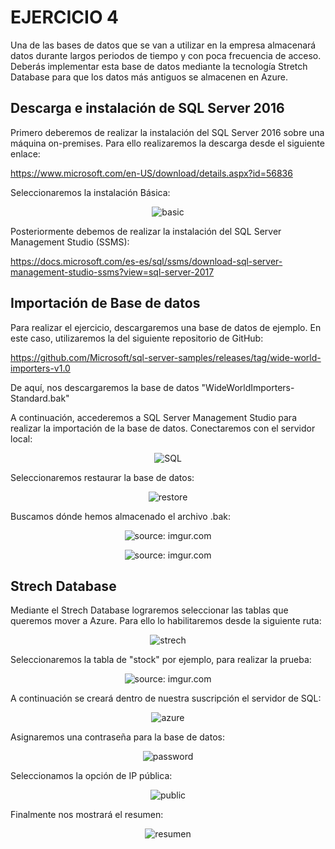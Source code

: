 # EJERCICIO 4

Una de las bases de datos que se van a utilizar en la empresa almacenará datos durante
largos periodos de tiempo y con poca frecuencia de acceso. Deberás implementar esta
base de datos mediante la tecnología Stretch Database para que los datos más
antiguos se almacenen en Azure.

## Descarga e instalación de SQL Server 2016

Primero deberemos de realizar la instalación del SQL Server 2016 sobre una máquina on-premises. Para ello realizaremos la descarga desde el siguiente enlace:

https://www.microsoft.com/en-US/download/details.aspx?id=56836

Seleccionaremos la instalación Básica:

<p align="center">
  <a><img src="https://i.imgur.com/WPUYxjNh.png" title="basic" /></a>
</p>

Posteriormente debemos de realizar la instalación del SQL Server Management Studio (SSMS):

https://docs.microsoft.com/es-es/sql/ssms/download-sql-server-management-studio-ssms?view=sql-server-2017

## Importación de Base de datos

Para realizar el ejercicio, descargaremos una base de datos de ejemplo. En este caso, utilizaremos la del siguiente repositorio de GitHub:

https://github.com/Microsoft/sql-server-samples/releases/tag/wide-world-importers-v1.0

De aquí, nos descargaremos la base de datos "WideWorldImporters-Standard.bak"

A continuación, accederemos a SQL Server Management Studio para realizar la importación de la base de datos. Conectaremos con el servidor local:

<p align="center">
  <a><img src="https://i.imgur.com/zGuUhQ8.png" title="SQL" /></a>
</p>

Seleccionaremos restaurar la base de datos:

<p align="center">
  <a><img src="https://i.imgur.com/reEoOI6.png" title="restore" /></a>
</p>

Buscamos dónde hemos almacenado el archivo .bak:

<p align="center">
  <a><img src="https://i.imgur.com/bEgEH1T.png" title="source: imgur.com" /></a>
</p>

<p align="center">
  <a><img src="https://i.imgur.com/6FQXUr5.png" title="source: imgur.com" /></a>
</p>

## Strech Database

Mediante el Strech Database lograremos seleccionar las tablas que queremos mover a Azure. Para ello lo habilitaremos desde la siguiente ruta:

<p align="center">
  <a><img src="https://i.imgur.com/RUtcrGR.png" title="strech" /></a>
</p>

Seleccionaremos la tabla de "stock" por ejemplo, para realizar la prueba:

<p align="center">
  <a><img src="https://i.imgur.com/uFpWVtM.png" title="source: imgur.com" /></a>
</p>

A continuación se creará dentro de nuestra suscripción el servidor de SQL:

<p align="center">
  <a><img src="https://i.imgur.com/SIJODNp.png" title="azure" /></a>
</p>

Asignaremos una contraseña para la base de datos:

<p align="center">
<a><img src="https://i.imgur.com/wOE10fo.png" title="password" /></a>
</p>

Seleccionamos la opción de IP pública:

<p align="center">
  <a><img src="https://i.imgur.com/ZYAtB0n.png" title="public" /></a>
</p>

Finalmente nos mostrará el resumen:

<p align="center">
<a><img src="https://i.imgur.com/20QIftf.png" title="resumen" /></a>
</p>

